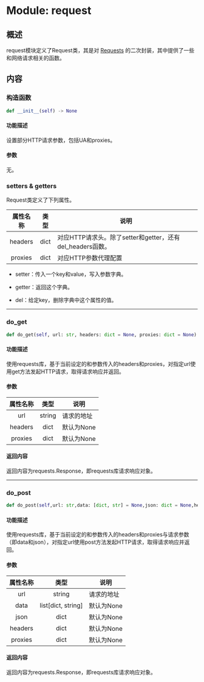 # Module: request

## 概述

request模块定义了Request类，其是对 [Requests](https://pypi.org/project/requests/) 的二次封装，其中提供了一些和网络请求相关的函数。

## 内容

### 构造函数

```python
def __init__(self) -> None
```

#### 功能描述

设置部分HTTP请求参数，包括UA和proxies。

#### 参数

无。

### setters & getters

Request类定义了下列属性。

|属性名称|类型|说明|
| :-: | :-: | - |
|headers|dict|对应HTTP请求头。除了setter和getter，还有del_headers函数。|
|proxies|dict|对应HTTP参数代理配置|

 - setter：传入一个key和value，写入参数字典。

 - getter：返回这个字典。

 - del：给定key，删除字典中这个属性的值。

---

### do_get

```py
def do_get(self, url: str, headers: dict = None, proxies: dict = None) -> requests.Response
```

#### 功能描述

使用requests库，基于当前设定的和参数传入的headers和proxies，对指定url使用get方法发起HTTP请求，取得请求响应并返回。

#### 参数

|属性名称|类型|说明|
| :-: | :-: | - |
|url|string|请求的地址|
|headers|dict|默认为None|
|proxies|dict|默认为None|

#### 返回内容

返回内容为requests.Response，即requests库请求响应对象。

---

### do_post

```python
def do_post(self,url: str,data: [dict, str] = None,json: dict = None,headers: dict = None,proxies: dict = None,) -> requests.Response
```

#### 功能描述

使用requests库，基于当前设定的和参数传入的headers和proxies与请求参数（即data和json），对指定url使用post方法发起HTTP请求，取得请求响应并返回。

#### 参数

|属性名称|类型|说明|
| :-: | :-: | - |
|url|string|请求的地址|
|data|list[dict, string]|默认为None|
|json|dict|默认为None|
|headers|dict|默认为None|
|proxies|dict|默认为None|

#### 返回内容

返回内容为requests.Response，即requests库请求响应对象。
